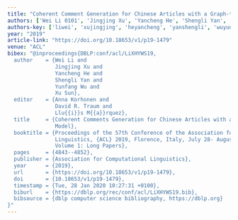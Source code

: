 ```yaml
---
title: "Coherent Comment Generation for Chinese Articles with a Graph-to-Sequence Model"
authors: ['Wei Li 0101', 'Jingjing Xu', 'Yancheng He', 'Shengli Yan', 'Yunfang Wu', 'Xu Sun 0001']
authors-key: ['liwei', 'xujingjing', 'heyancheng', 'yanshengli', 'wuyunfang', 'sunxu']
year: "2019"
article-link: "https://doi.org/10.18653/v1/p19-1479"
venue: "ACL"
bibex: "@inproceedings{DBLP:conf/acl/LiXHYWS19,
  author    = {Wei Li and
               Jingjing Xu and
               Yancheng He and
               Shengli Yan and
               Yunfang Wu and
               Xu Sun},
  editor    = {Anna Korhonen and
               David R. Traum and
               Llu{{i}}s M{{a}}rquez},
  title     = {Coherent Comments Generation for Chinese Articles with a Graph-to-Sequence
               Model},
  booktitle = {Proceedings of the 57th Conference of the Association for Computational
               Linguistics, {ACL} 2019, Florence, Italy, July 28- August 2, 2019,
               Volume 1: Long Papers},
  pages     = {4843--4852},
  publisher = {Association for Computational Linguistics},
  year      = {2019},
  url       = {https://doi.org/10.18653/v1/p19-1479},
  doi       = {10.18653/v1/p19-1479},
  timestamp = {Tue, 28 Jan 2020 10:27:31 +0100},
  biburl    = {https://dblp.org/rec/conf/acl/LiXHYWS19.bib},
  bibsource = {dblp computer science bibliography, https://dblp.org}
}"
---
```

